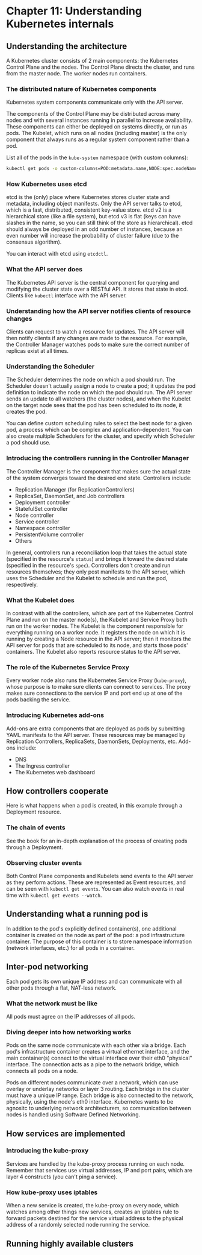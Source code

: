 # Chapter 11: Understanding Kubernetes internals

## Understanding the architecture

A Kubernetes cluster consists of 2 main components: the Kubernetes Control Plane and the nodes. The Control Plane directs the cluster, and runs from the master node. The worker nodes run containers.

### The distributed nature of Kubernetes components

Kubernetes system components communicate only with the API server.

The components of the Control Plane may be distributed across many nodes and with several instances running in parallel to increase availability. These components can either be deployed on systems directly, or run as pods. The Kubelet, which runs on all nodes (including master) is the only component that always runs as a regular system component rather than a pod.

List all of the pods in the `kube-system` namespace (with custom columns):

```bash
kubectl get pods -o custom-columns=POD:metadata.name,NODE:spec.nodeName --sort-by spec.nodeName -n kube-system
```

### How Kubernetes uses etcd

etcd is the (only) place where Kubernetes stores cluster state and metadata, including object manifests. Only the API server talks to etcd, which is a fast, distributed, consistent key-value store. etcd v2 is a hierarchical store (like a file system), but etcd v3 is flat (keys can have slashes in the name, so you can still think of the store as hierarchical). etcd should always be deployed in an odd number of instances, because an even number will increase the probability of cluster failure (due to the consensus algorithm).

You can interact with etcd using `etcdctl`.

### What the API server does

The Kubernetes API server is the central component for querying and modifying the cluster state over a RESTful API. It stores that state in etcd. Clients like `kubectl` interface with the API server.

### Understanding how the API server notifies clients of resource changes

Clients can request to watch a resource for updates. The API server will then notify clients if any changes are made to the resource. For example, the Controller Manager watches pods to make sure the correct number of replicas exist at all times.

### Understanding the Scheduler

The Scheduler determines the node on which a pod should run. The Scheduler doesn't actually assign a node to create a pod; it updates the pod definition to indicate the node on which the pod should run. The API server sends an update to all watchers (the cluster nodes), and when the Kubelet on the target node sees that the pod has been scheduled to its node, it creates the pod.

You can define custom scheduling rules to select the best node for a given pod, a process which can be complex and application-dependent. You can also create multiple Schedulers for the cluster, and specify which Scheduler a pod should use.

### Introducing the controllers running in the Controller Manager

The Controller Manager is the component that makes sure the actual state of the system converges toward the desired end state. Controllers include:

* Replication Manager (for ReplicationControllers)
* ReplicaSet, DaemonSet, and Job controllers
* Deployment controller
* StatefulSet controller
* Node controller
* Service controller
* Namespace controller
* PersistentVolume controller
* Others

In general, controllers run a reconciliation loop that takes the actual state (specified in the resource's `status`) and brings it toward the desired state (specified in the resource's `spec`). Controllers don't create and run resources themselves; they only post manifests to the API server, which uses the Scheduler and the Kubelet to schedule and run the pod, respectively.

### What the Kubelet does

In contrast with all the controllers, which are part of the Kubernetes Control Plane and run on the master node(s), the Kubelet and Service Proxy both run on the worker nodes. The Kubelet is the component responsible for everything running on a worker node. It registers the node on which it is running by creating a Node resource in the API server; then it monitors the API server for pods that are scheduled to its node, and starts those pods' containers. The Kubelet also reports resource status to the API server.

### The role of the Kubernetes Service Proxy

Every worker node also runs the Kubernetes Service Proxy (`kube-proxy`), whose purpose is to make sure clients can connect to services. The proxy makes sure connections to the service IP and port end up at one of the pods backing the service.

### Introducing Kubernetes add-ons

Add-ons are extra components that are deployed as pods by submitting YAML manifests to the API server. These resources may be managed by Replication Controllers, ReplicaSets, DaemonSets, Deployments, etc. Add-ons include:

* DNS
* The Ingress controller
* The Kubernetes web dashboard

## How controllers cooperate

Here is what happens when a pod is created, in this example through a Deployment resource.

### The chain of events

See the book for an in-depth explanation of the process of creating pods through a Deployment.

### Observing cluster events

Both Control Plane components and Kubelets send events to the API server as they perform actions. These are represented as Event resources, and can be seen with `kubectl get events`. You can also watch events in real time with `kubectl get events --watch`.

## Understanding what a running pod is

In addition to the pod's explicitly defined container(s), one additional container is created on the node as part of the pod: a pod infrastructure container. The purpose of this container is to store namespace information (network interfaces, etc.) for all pods in a container.


## Inter-pod networking

Each pod gets its own unique IP address and can communicate with all other pods through a flat, NAT-less network.

### What the network must be like

All pods must agree on the IP addresses of all pods.

### Diving deeper into how networking works

Pods on the same node communicate with each other via a bridge. Each pod's infrastructure container creates a virtual ethernet interface, and the main container(s) connect to the virtual interface over their eth0 "physical" interface. The connection acts as a pipe to the network bridge, which connects all pods on a node.

Pods on different nodes communicate over a network, which can use overlay or underlay networks or layer 3 routing. Each bridge in the cluster must have a unique IP range. Each bridge is also connected to the network, physically, using the node's eth0 interface. Kubernetes wants to be agnositc to underlying network architecturem, so communication between nodes is handled using Software Defined Networking.

## How services are implemented

### Introducing the kube-proxy

Services are handled by the kube-proxy process running on each node. Remember that services use virtual addresses, IP and port pairs, which are layer 4 constructs (you can't ping a service).

### How kube-proxy uses iptables

When a new service is created, the kube-proxy on every node, which watches among other things new services, creates an iptables rule to forward packets destined for the service virtual address to the physical address of a randomly selected node running the service.

## Running highly available clusters
